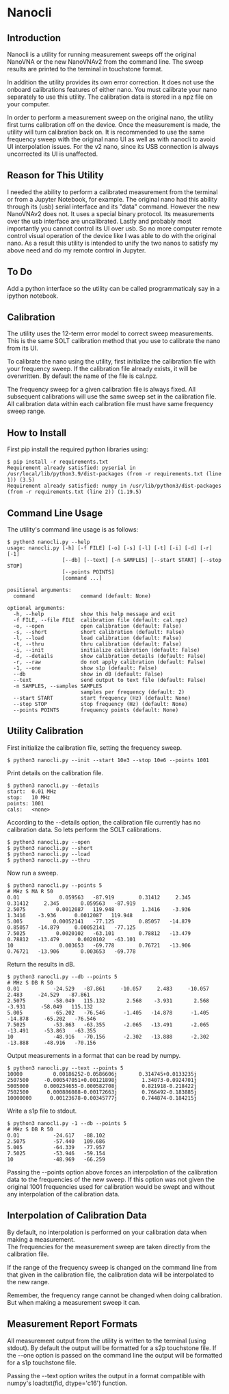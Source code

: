 # Nanocli

## Introduction

Nanocli is a utility for running measurement
sweeps off the original NanoVNA or the new NanoVNAv2
from the command line.
The sweep results are printed to the terminal
in touchstone format.

In addition the utility provides its own error correction.
It does not use the onboard calibrations features
of either nano.
You must calibrate your nano separately to use this utility.
The calibration data is stored in a npz file on your computer.

In order to perform a measurement sweep on the original nano, the
utility first turns calibration off on the device.  Once the
measurement is made, the utility will turn calibration back on.
It is recommended to use the same frequency sweep
with the original nano UI as well as with nanocli to
avoid UI interpolation issues.
For the v2 nano, since its USB connection is always uncorrected
its UI is unaffected.

## Reason for This Utility

I needed the ability to perform a calibrated measurement from the terminal
or from a Jupyter Notebook, for example.  The original nano
had this ability through its (usb) serial interface and its "data" command.
However the new NanoVNAv2 does not.  It uses a special binary
protocol. Its measurements over the usb interface are uncalibrated. 
Lastly and probably most importantly you cannot control its UI
over usb.  So no more computer remote control visual operation of the
device like I was able to do with the original nano.
As a result this utility is intended to unify the two nanos to satisfy my above need
and do my remote control in Jupyter.

## To Do

Add a python interface so the utility can be called programmaticaly say in
a ipython notebook.

## Calibration

The utility uses the 12-term error model to correct
sweep measurements.  This is the same SOLT
calibration method that you use to calibrate the nano from its UI.

To calibrate the nano using the utility, first initialize the
calibration file with your frequency sweep.
If the calibration
file already exists, it will be overwritten.  By default
the name of the file is cal.npz.

The frequency sweep for a given calibration file is always fixed.  All
subsequent calibrations will use the same sweep set in the calibration
file.  All calibration data within each calibration file
must have same frequency sweep range.

## How to Install

First pip install the required python libraries using:


```
$ pip install -r requirements.txt
Requirement already satisfied: pyserial in /usr/local/lib/python3.9/dist-packages (from -r requirements.txt (line 1)) (3.5)
Requirement already satisfied: numpy in /usr/lib/python3/dist-packages (from -r requirements.txt (line 2)) (1.19.5)
```



## Command Line Usage

The utility's command line usage is as follows:


```
$ python3 nanocli.py --help
usage: nanocli.py [-h] [-f FILE] [-o] [-s] [-l] [-t] [-i] [-d] [-r] [-1]
                  [--db] [--text] [-n SAMPLES] [--start START] [--stop STOP]
                  [--points POINTS]
                  [command ...]

positional arguments:
  command               command (default: None)

optional arguments:
  -h, --help            show this help message and exit
  -f FILE, --file FILE  calibration file (default: cal.npz)
  -o, --open            open calibration (default: False)
  -s, --short           short calibration (default: False)
  -l, --load            load calibration (default: False)
  -t, --thru            thru calibration (default: False)
  -i, --init            initialize calibration (default: False)
  -d, --details         show calibration details (default: False)
  -r, --raw             do not apply calibration (default: False)
  -1, --one             show s1p (default: False)
  --db                  show in dB (default: False)
  --text                send output to text file (default: False)
  -n SAMPLES, --samples SAMPLES
                        samples per frequency (default: 2)
  --start START         start frequency (Hz) (default: None)
  --stop STOP           stop frequency (Hz) (default: None)
  --points POINTS       frequency points (default: None)
```


## Utility Calibration

First initialize the calibration file, setting the 
frequency sweep.


```
$ python3 nanocli.py --init --start 10e3 --stop 10e6 --points 1001
```


Print details on the calibration file.


```
$ python3 nanocli.py --details
start:  0.01 MHz
stop:   10 MHz
points: 1001
cals:   <none>
```


According to the --details option, the calibration file currently has no calibration data.
So lets perform the SOLT calibrations.

```
$ python3 nanocli.py --open
$ python3 nanocli.py --short
$ python3 nanocli.py --load
$ python3 nanocli.py --thru
```

Now run a sweep.  


```
$ python3 nanocli.py --points 5
# MHz S MA R 50
0.01             0.059563   -87.919        0.31412     2.345        0.31412     2.345       0.059563   -87.919
2.5075          0.0012087   119.948         1.3416    -3.936         1.3416    -3.936      0.0012087   119.948
5.005          0.00052141   -77.125        0.85057   -14.879        0.85057   -14.879     0.00052141   -77.125
7.5025          0.0020102   -63.101        0.78812   -13.479        0.78812   -13.479      0.0020102   -63.101
10               0.003653   -69.778        0.76721   -13.906        0.76721   -13.906       0.003653   -69.778
```


Return the results in dB.


```
$ python3 nanocli.py --db --points 5
# MHz S DB R 50
0.01           -24.529   -87.861     -10.057     2.483     -10.057     2.483     -24.529   -87.861
2.5075         -58.049   115.132       2.568    -3.931       2.568    -3.931     -58.049   115.132
5.005          -65.202   -76.546      -1.405   -14.878      -1.405   -14.878     -65.202   -76.546
7.5025         -53.863   -63.355      -2.065   -13.491      -2.065   -13.491     -53.863   -63.355
10             -48.916   -70.156      -2.302   -13.888      -2.302   -13.888     -48.916   -70.156
```


Output measurements in a format that can be read by numpy.


```
$ python3 nanocli.py --text --points 5
10000          0.00186252-0.0586606j       0.314745+0.0133235j
2507500     -0.000547051+0.00121898j        1.34073-0.0924701j
5005000     0.000234655-0.000582708j        0.821918-0.218422j
7502500      0.000886088-0.00172663j        0.766492-0.183885j
10000000      0.00123678-0.00345777j        0.744874-0.184215j
```


Write a s1p file to stdout.


```
$ python3 nanocli.py -1 --db --points 5
# MHz S DB R 50
0.01           -24.617   -88.102
2.5075         -57.440   109.686
5.005          -64.339   -77.957
7.5025         -53.946   -59.154
10             -48.969   -66.259
```


Passing the --points option above
forces an interpolation of the calibration data
to the frequencies of the new sweep.  If this option was not given
the original 1001 frequencies used for calibration would be swept
and without any interpolation of the calibration data.

## Interpolation of Calibration Data

By default, no interpolation is performed
on your calibration data when making a measurement.  
The frequencies for the measurement sweep are taken directly from 
the calibration file.  

If the range of the frequency sweep
is changed on the command line from that given 
in the calibration file,
the calibration data will be interpolated
to the new range.

Remember, the frequency range cannot be changed
when doing calibration.  But when making a measurement
sweep it can.

## Measurement Report Formats

All measurement output from the utility is
written to the terminal (using stdout).
By default the output will be formatted
for a s2p touchstone file.  If the --one option
is passed on the command line the output will be
formatted for a s1p touchstone file.

Passing the --text option writes the output
in a format compatible with numpy's loadtxt(fid, dtype='c16')
function.


